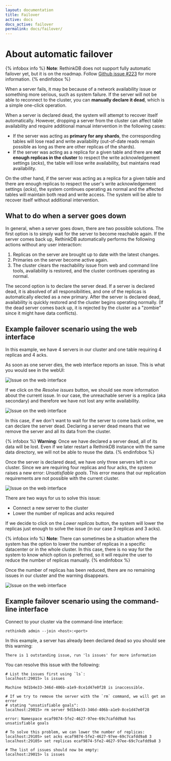 ```yaml
---
layout: documentation
title: Failover
active: docs
docs_active: failover
permalink: docs/failover/
---
```

# About automatic failover #
{% infobox info %}
__Note__: RethinkDB does not support fully automatic failover yet, but it is on
the roadmap. Follow [Github
issue #223](https://github.com/rethinkdb/rethinkdb/issues/223) for more information.
{% endinfobox %}

When a server fails, it may be because of a network availability issue or
something more serious, such as system failure. If the server will not be able
to reconnect to the cluster, you can __manually declare it dead__, which is a
simple one-click operation. 

When a server is declared dead, the system will attempt to recover itself
automatically. However, dropping a server from the cluster can affect table
availability and require additional manual intervention in the following cases:

- If the server was acting as __primary for any shards__, the corresponding
  tables will lose read and write availability (out-of-date reads remain
  possible as long as there are other replicas of the shards).
- If the server was acting as a replica for a given table and there are __not
  enough replicas in the cluster__ to respect the write acknowledgement
  settings (_acks_), the table will lose write availability, but maintains read
  availability. 

On the other hand, if the server was acting as a replica for a given table and there are
enough replicas to respect the user's write acknowledgement settings (_acks_),
the system continues operating as normal and the affected tables will maintain
both read and write access. The system will be able to recover itself without
additional intervention.

## What to do when a server goes down ##

In general, when a server goes down, there are two possible solutions. The
first option is to simply wait for the server to become reachable again. If
the server comes back up, RethinkDB automatically performs the following
actions without any user interaction:

1. Replicas on the server are brought up to date with the latest changes. 
2. Primaries on the server become active again. 
3. The cluster clears the reachability issue from web and command
line tools, availability is restored, and the cluster continues
operating as normal.

The second option is to declare the server dead. If a server is
declared dead, it is absolved of all responsibilities, and one of the
replicas is automatically elected as a new primary. After the
server is declared dead, availability is quickly restored and the
cluster begins operating normally. (If the dead server comes back up,
it is rejected by the cluster as a "zombie" since it might have data conflicts).


## Example failover scenario using the web interface ##
In this example, we have 4 servers in our cluster and one table requiring 4
replicas and 4 acks.

As soon as one server dies, the web interface reports an issue. This is what
you would see in the webUI:

![Issue on the web interface](/assets/images/docs/administration/failover1.png)

If we click on the _Resolve issues_ button, we should see more information
about the current issue.  In our case, the unreachable server is a replica
(aka secondary) and therefore we have not lost any write availability.

![Issue on the web interface](/assets/images/docs/administration/failover2.png)

In this case, if we don't want to wait for the server to come back online, we
can declare the server dead. Declaring a server dead means that we remove the
server and all its data from the cluster.

{% infobox %}
__Warning__: Once we have declared a server dead, all of its data will be
lost. Even if we later restart a RethinkDB instance with the same data
directory, we will not be able to reuse the data.
{% endinfobox %}

Once the server is declared dead, we have only three servers left in our
cluster. Since we are requiring four replicas and four acks, the system raises
a new error: _Unsatisfiable goals_. This error means that our replication
requirements are not possible with the current cluster.

![Issue on the web interface](/assets/images/docs/administration/failover3.png)

There are two ways for us to solve this issue:

- Connect a new server to the cluster
- Lower the number of replicas and acks required

If we decide to click on the _Lower replicas_ button, the system will lower the
replicas just enough to solve the issue (in our case 3 replicas and 3 acks).

{% infobox info %}
__Note__: There can sometimes be a situation where the system has the option to
lower the number of replicas in a specific datacenter or in the whole cluster.
In this case, there is no way for the system to know which option is preferred, so
it will require the user to reduce the number of replicas manually.
{% endinfobox %}

Once the number of replicas has been reduced, there are no remaining issues in
our cluster and the warning disappears.

![Issue on the web interface](/assets/images/docs/administration/failover4.png)



## Example failover scenario using the command-line interface ##
Connect to your cluster via the command-line interface:

```
rethinkdb admin --join <host>:<port>
```

In this example, a server has already been declared dead so you should see
this warning:

```
There is 1 outstanding issue, run 'ls issues' for more information
```

You can resolve this issue with the following:

```
# List the issues first using `ls`:
localhost:29015> ls issues

Machine 9d1b4e33-346d-406b-a1e9-8ce1d47e0f28 is inaccessible.

# If we try to remove the server with the `rm` command, we will get an error
# stating "unsatisfiable goals":
localhost:29015> rm server 9d1b4e33-346d-406b-a1e9-8ce1d47e0f28

error: Namespace ecaf9874-5fe2-4627-97ee-69c7cafdd9a8 has unsatisfiable goals

# To solve this problem, we can lower the number of replicas:
localhost:29105> set acks ecaf9874-5fe2-4627-97ee-69c7cafdd9a8 3
localhost:29105> set replicas ecaf9874-5fe2-4627-97ee-69c7cafdd9a8 3

# The list of issues should now be empty:
localhost:29015> ls issues
```
